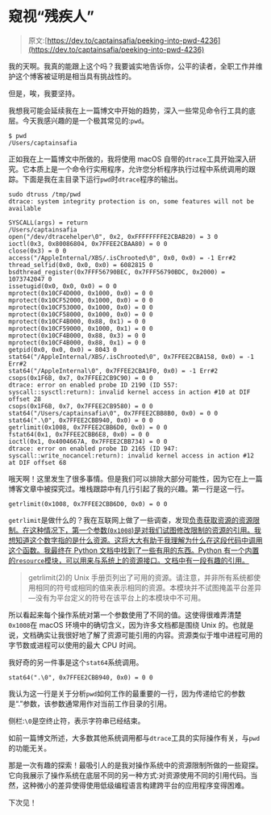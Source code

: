 # 窥视“残疾人”

> 原文:[https://dev.to/captainsafia/peeking-into-pwd-4236](https://dev.to/captainsafia/peeking-into-pwd-4236)

我的天啊。我真的能跟上这个吗？我要诚实地告诉你，公平的读者，全职工作并维护这个博客被证明是相当具有挑战性的。

但是，唉，我要坚持。

我想我可能会延续我在上一篇博文中开始的趋势，深入一些常见命令行工具的底层。今天我感兴趣的是一个极其常见的:`pwd`。

```
$ pwd
/Users/captainsafia 
```

正如我在上一篇博文中所做的，我将使用 macOS 自带的`dtrace`工具开始深入研究。它本质上是一个命令行实用程序，允许您分析程序执行过程中系统调用的跟踪。下面是我在主目录下运行`pwd`时`dtrace`程序的输出。

```
sudo dtruss /tmp/pwd
dtrace: system integrity protection is on, some features will not be available

SYSCALL(args) = return
/Users/captainsafia
open("/dev/dtracehelper\0", 0x2, 0xFFFFFFFFE2CBAB20) = 3 0
ioctl(0x3, 0x80086804, 0x7FFEE2CBAA80) = 0 0
close(0x3) = 0 0
access("/AppleInternal/XBS/.isChrooted\0", 0x0, 0x0) = -1 Err#2
thread_selfid(0x0, 0x0, 0x0) = 6082815 0
bsdthread_register(0x7FFF56790BEC, 0x7FFF56790BDC, 0x2000) = 1073742047 0
issetugid(0x0, 0x0, 0x0) = 0 0
mprotect(0x10CF4D000, 0x1000, 0x0) = 0 0
mprotect(0x10CF52000, 0x1000, 0x0) = 0 0
mprotect(0x10CF53000, 0x1000, 0x0) = 0 0
mprotect(0x10CF58000, 0x1000, 0x0) = 0 0
mprotect(0x10CF4B000, 0x88, 0x1) = 0 0
mprotect(0x10CF59000, 0x1000, 0x1) = 0 0
mprotect(0x10CF4B000, 0x88, 0x3) = 0 0
mprotect(0x10CF4B000, 0x88, 0x1) = 0 0
getpid(0x0, 0x0, 0x0) = 8043 0
stat64("/AppleInternal/XBS/.isChrooted\0", 0x7FFEE2CBA158, 0x0) = -1 Err#2
stat64("/AppleInternal\0", 0x7FFEE2CBA1F0, 0x0) = -1 Err#2
csops(0x1F6B, 0x7, 0x7FFEE2CB9C90) = 0 0
dtrace: error on enabled probe ID 2190 (ID 557: syscall::sysctl:return): invalid kernel access in action #10 at DIF offset 28
csops(0x1F6B, 0x7, 0x7FFEE2CB9580) = 0 0
stat64("/Users/captainsafia\0", 0x7FFEE2CBB8B0, 0x0) = 0 0
stat64(".\0", 0x7FFEE2CBB940, 0x0) = 0 0
getrlimit(0x1008, 0x7FFEE2CBB6D0, 0x0) = 0 0
fstat64(0x1, 0x7FFEE2CBB6E8, 0x0) = 0 0
ioctl(0x1, 0x4004667A, 0x7FFEE2CBB734) = 0 0
dtrace: error on enabled probe ID 2165 (ID 947: syscall::write_nocancel:return): invalid kernel access in action #12 at DIF offset 68 
```

哦天啊！这里发生了很多事情。但是我们可以排除大部分可能性，因为它在上一篇博客文章中被探究过。堆栈跟踪中有几行引起了我的兴趣。第一行是这一行。

`getrlimit(0x1008, 0x7FFEE2CBB6D0, 0x0) = 0 0`

`getrlimit`是做什么的？我在互联网上做了一些调查，发现[负责获取资源的资源限制。在这种情况下，第一个参数(`0x1008`)是对我们试图修改限制的资源的引用。我想知道这个数字指的是什么资源。这将大大有助于我理解为什么在这段代码中调用这个函数。我最终在 Python 文档中找到了一些有用的东西。Python 有一个内置的`resource`模块，可以用来与系统上的资源接口。文档中有一段有趣的引用。](http://man7.org/linux/man-pages/man2/getrlimit.2.html)

> getrlimit(2)的 Unix 手册页列出了可用的资源。请注意，并非所有系统都使用相同的符号或相同的值来表示相同的资源。本模块并不试图掩盖平台差异—没有为平台定义的符号在该平台上的本模块中不可用。

所以看起来每个操作系统对第一个参数使用了不同的值。这使得很难弄清楚`0x1008`在 macOS 环境中的确切含义，因为许多文档都是围绕 Unix 的。也就是说，文档确实让我很好地了解了资源可能引用的内容。资源类似于堆中进程可用的字节数或进程可以使用的最大 CPU 时间。

我好奇的另一件事是这个`stat64`系统调用。

```
stat64(".\0", 0x7FFEE2CBB940, 0x0) = 0 0 
```

我认为这一行是关于分析`pwd`如何工作的最重要的一行，因为传递给它的参数是“.”参数，该参数通常用作对当前工作目录的引用。

侧栏:`\0`是空终止符，表示字符串已经结束。

如前一篇博文所述，大多数其他系统调用都与`dtrace`工具的实际操作有关，与`pwd`的功能无关。

那是一次有趣的探索！最吸引人的是我对操作系统中的资源限制所做的一些窥探。它向我展示了操作系统在底层不同的另一种方式:对资源使用不同的引用代码。当然，这种微小的差异使得使用低级编程语言构建跨平台的应用程序变得困难。

下次见！